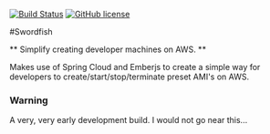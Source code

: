 [![Build Status](https://travis-ci.org/peavers/swordfish.svg?branch=master)](https://travis-ci.org/peavers/swordfish)
[![GitHub license](https://img.shields.io/github/license/mashape/apistatus.svg)](https://github.com/peavers/swordfish/blob/master/LICENSE)

#Swordfish 

** Simplify creating developer machines on AWS. **

Makes use of Spring Cloud and Emberjs to create a simple way for developers to create/start/stop/terminate preset AMI's on AWS.  

### Warning
A very, very early development build. I would not go near this... 